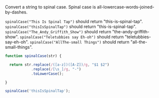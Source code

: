 Convert a string to spinal case. Spinal case is all-lowercase-words-joined-by-dashes.

`spinalCase("This Is Spinal Tap")` should return "this-is-spinal-tap".
`spinalCase("thisIsSpinalTap")` should return "this-is-spinal-tap".
`spinalCase("The_Andy_Griffith_Show")` should return "the-andy-griffith-show".
`spinalCase("Teletubbies say Eh-oh")` should return "teletubbies-say-eh-oh".
`spinalCase("AllThe-small Things")` should return "all-the-small-things".

```js
function spinalCase(str) {

  return str.replace(/([a-z])([A-Z])/g, "$1 $2")
            .replace(/[\s_]/g, "-")
            .toLowerCase();

}

spinalCase('thisIsSpinalTap');
```